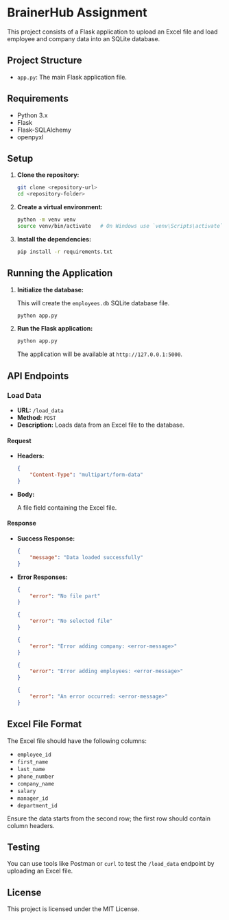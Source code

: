 # BrainerHub Assignment

This project consists of a Flask application to upload an Excel file and load employee and company data into an SQLite database.

## Project Structure

- `app.py`: The main Flask application file.

## Requirements

- Python 3.x
- Flask
- Flask-SQLAlchemy
- openpyxl

## Setup

1. **Clone the repository:**

    ```bash
    git clone <repository-url>
    cd <repository-folder>
    ```

2. **Create a virtual environment:**

    ```bash
    python -m venv venv
    source venv/bin/activate   # On Windows use `venv\Scripts\activate`
    ```

3. **Install the dependencies:**

    ```bash
    pip install -r requirements.txt
    ```

## Running the Application

1. **Initialize the database:**

    This will create the `employees.db` SQLite database file.

    ```bash
    python app.py
    ```

2. **Run the Flask application:**

    ```bash
    python app.py
    ```

    The application will be available at `http://127.0.0.1:5000`.

## API Endpoints

### Load Data

- **URL:** `/load_data`
- **Method:** `POST`
- **Description:** Loads data from an Excel file to the database.

#### Request

- **Headers:**

    ```json
    {
        "Content-Type": "multipart/form-data"
    }
    ```

- **Body:**

    A file field containing the Excel file.

#### Response

- **Success Response:**

    ```json
    {
        "message": "Data loaded successfully"
    }
    ```

- **Error Responses:**

    ```json
    {
        "error": "No file part"
    }
    ```

    ```json
    {
        "error": "No selected file"
    }
    ```

    ```json
    {
        "error": "Error adding company: <error-message>"
    }
    ```

    ```json
    {
        "error": "Error adding employees: <error-message>"
    }
    ```

    ```json
    {
        "error": "An error occurred: <error-message>"
    }
    ```

## Excel File Format

The Excel file should have the following columns:

- `employee_id`
- `first_name`
- `last_name`
- `phone_number`
- `company_name`
- `salary`
- `manager_id`
- `department_id`

Ensure the data starts from the second row; the first row should contain column headers.

## Testing

You can use tools like Postman or `curl` to test the `/load_data` endpoint by uploading an Excel file.

## License

This project is licensed under the MIT License.
